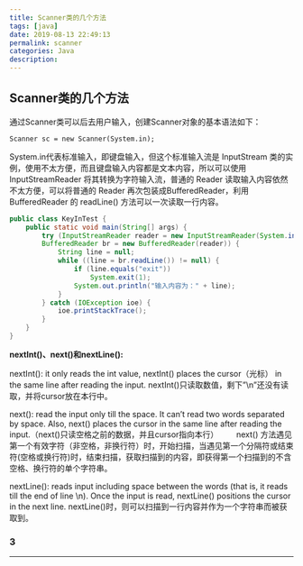```yaml
---
title: Scanner类的几个方法
tags: [java]
date: 2019-08-13 22:49:13
permalink: scanner
categories: Java
description:
---
```

<p class="description"></p>


<!-- more -->

## Scanner类的几个方法

通过Scanner类可以后去用户输入，创建Scanner对象的基本语法如下：

	Scanner sc = new Scanner(System.in);

System.in代表标准输入，即键盘输入，但这个标准输入流是 InputStream 类的实例，使用不太方便，而且键盘输入内容都是文本内容，所以可以使用 InputStreamReader 将其转换为字符输入流，普通的 Reader 读取输入内容依然不太方便，可以将普通的 Reader 再次包装成BufferedReader，利用 BufferedReader 的 readLine() 方法可以一次读取一行内容。

```java
public class KeyInTest {
    public static void main(String[] args) {
        try (InputStreamReader reader = new InputStreamReader(System.in);
        BufferedReader br = new BufferedReader(reader)) {
            String line = null;
            while ((line = br.readLine()) != null) {
                if (line.equals("exit"))
                    System.exit(1);
                System.out.println("输入内容为：" + line);
            }
        } catch (IOException ioe) {
            ioe.printStackTrace();
        }
    }
}
```

**nextInt()、next()和nextLine():**


nextInt(): it only reads the int value, nextInt() places the cursor（光标） in the same line after reading the input.
	nextInt()只读取数值，剩下”\n”还没有读取，并将cursor放在本行中。

next(): read the input only till the space. It can’t read two words separated by space. Also, next() places the cursor in the same line after reading the input.（next()只读空格之前的数据，并且cursor指向本行） 
　　next() 方法遇见第一个有效字符（非空格，非换行符）时，开始扫描，当遇见第一个分隔符或结束符(空格或换行符)时，结束扫描，获取扫描到的内容，即获得第一个扫描到的不含空格、换行符的单个字符串。

nextLine(): reads input including space between the words (that is, it reads till the end of line \n). Once the input is read, nextLine() positions the cursor in the next line. 
	nextLine()时，则可以扫描到一行内容并作为一个字符串而被获取到。


### 3

<hr />
